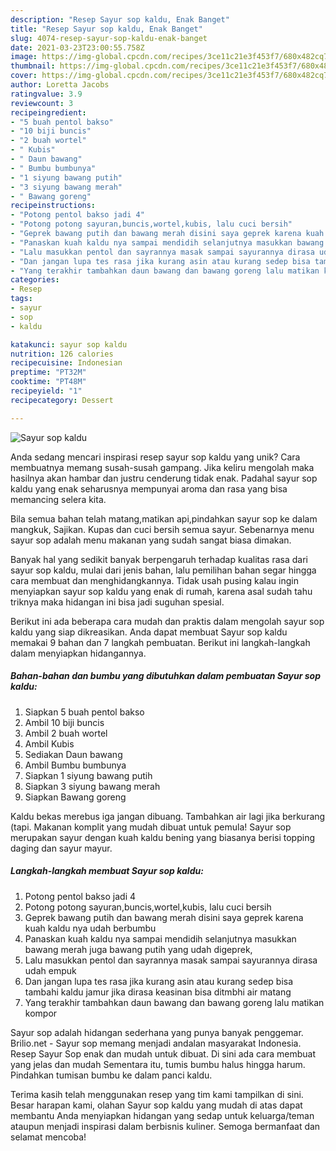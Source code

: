 ```yaml
---
description: "Resep Sayur sop kaldu, Enak Banget"
title: "Resep Sayur sop kaldu, Enak Banget"
slug: 4074-resep-sayur-sop-kaldu-enak-banget
date: 2021-03-23T23:00:55.758Z
image: https://img-global.cpcdn.com/recipes/3ce11c21e3f453f7/680x482cq70/sayur-sop-kaldu-foto-resep-utama.jpg
thumbnail: https://img-global.cpcdn.com/recipes/3ce11c21e3f453f7/680x482cq70/sayur-sop-kaldu-foto-resep-utama.jpg
cover: https://img-global.cpcdn.com/recipes/3ce11c21e3f453f7/680x482cq70/sayur-sop-kaldu-foto-resep-utama.jpg
author: Loretta Jacobs
ratingvalue: 3.9
reviewcount: 3
recipeingredient:
- "5 buah pentol bakso"
- "10 biji buncis"
- "2 buah wortel"
- " Kubis"
- " Daun bawang"
- " Bumbu bumbunya"
- "1 siyung bawang putih"
- "3 siyung bawang merah"
- " Bawang goreng"
recipeinstructions:
- "Potong pentol bakso jadi 4"
- "Potong potong sayuran,buncis,wortel,kubis, lalu cuci bersih"
- "Geprek bawang putih dan bawang merah disini saya geprek karena kuah kaldu nya udah berbumbu"
- "Panaskan kuah kaldu nya sampai mendidih selanjutnya masukkan bawang merah juga bawang putih yang udah digeprek,"
- "Lalu masukkan pentol dan sayrannya masak sampai sayurannya dirasa udah empuk"
- "Dan jangan lupa tes rasa jika kurang asin atau kurang sedep bisa tambahi kaldu jamur jika dirasa keasinan bisa ditmbhi air matang"
- "Yang terakhir tambahkan daun bawang dan bawang goreng lalu matikan kompor"
categories:
- Resep
tags:
- sayur
- sop
- kaldu

katakunci: sayur sop kaldu 
nutrition: 126 calories
recipecuisine: Indonesian
preptime: "PT32M"
cooktime: "PT48M"
recipeyield: "1"
recipecategory: Dessert

---
```



![Sayur sop kaldu](https://img-global.cpcdn.com/recipes/3ce11c21e3f453f7/680x482cq70/sayur-sop-kaldu-foto-resep-utama.jpg)

Anda sedang mencari inspirasi resep sayur sop kaldu yang unik? Cara membuatnya memang susah-susah gampang. Jika keliru mengolah maka hasilnya akan hambar dan justru cenderung tidak enak. Padahal sayur sop kaldu yang enak seharusnya mempunyai aroma dan rasa yang bisa memancing selera kita.

Bila semua bahan telah matang,matikan api,pindahkan sayur sop ke dalam mangkuk, Sajikan. Kupas dan cuci bersih semua sayur. Sebenarnya menu sayur sop adalah menu makanan yang sudah sangat biasa dimakan.

Banyak hal yang sedikit banyak berpengaruh terhadap kualitas rasa dari sayur sop kaldu, mulai dari jenis bahan, lalu pemilihan bahan segar hingga cara membuat dan menghidangkannya. Tidak usah pusing kalau ingin menyiapkan sayur sop kaldu yang enak di rumah, karena asal sudah tahu triknya maka hidangan ini bisa jadi suguhan spesial.


Berikut ini ada beberapa cara mudah dan praktis dalam mengolah sayur sop kaldu yang siap dikreasikan. Anda dapat membuat Sayur sop kaldu memakai 9 bahan dan 7 langkah pembuatan. Berikut ini langkah-langkah dalam menyiapkan hidangannya.

<!--inarticleads1-->

##### Bahan-bahan dan bumbu yang dibutuhkan dalam pembuatan Sayur sop kaldu:

1. Siapkan 5 buah pentol bakso
1. Ambil 10 biji buncis
1. Ambil 2 buah wortel
1. Ambil  Kubis
1. Sediakan  Daun bawang
1. Ambil  Bumbu bumbunya
1. Siapkan 1 siyung bawang putih
1. Siapkan 3 siyung bawang merah
1. Siapkan  Bawang goreng


Kaldu bekas merebus iga jangan dibuang. Tambahkan air lagi jika berkurang (tapi. Makanan komplit yang mudah dibuat untuk pemula! Sayur sop merupakan sayur dengan kuah kaldu bening yang biasanya berisi topping daging dan sayur mayur. 

<!--inarticleads2-->

##### Langkah-langkah membuat Sayur sop kaldu:

1. Potong pentol bakso jadi 4
1. Potong potong sayuran,buncis,wortel,kubis, lalu cuci bersih
1. Geprek bawang putih dan bawang merah disini saya geprek karena kuah kaldu nya udah berbumbu
1. Panaskan kuah kaldu nya sampai mendidih selanjutnya masukkan bawang merah juga bawang putih yang udah digeprek,
1. Lalu masukkan pentol dan sayrannya masak sampai sayurannya dirasa udah empuk
1. Dan jangan lupa tes rasa jika kurang asin atau kurang sedep bisa tambahi kaldu jamur jika dirasa keasinan bisa ditmbhi air matang
1. Yang terakhir tambahkan daun bawang dan bawang goreng lalu matikan kompor


Sayur sop adalah hidangan sederhana yang punya banyak penggemar. Brilio.net - Sayur sop memang menjadi andalan masyarakat Indonesia. Resep Sayur Sop enak dan mudah untuk dibuat. Di sini ada cara membuat yang jelas dan mudah Sementara itu, tumis bumbu halus hingga harum. Pindahkan tumisan bumbu ke dalam panci kaldu. 

Terima kasih telah menggunakan resep yang tim kami tampilkan di sini. Besar harapan kami, olahan Sayur sop kaldu yang mudah di atas dapat membantu Anda menyiapkan hidangan yang sedap untuk keluarga/teman ataupun menjadi inspirasi dalam berbisnis kuliner. Semoga bermanfaat dan selamat mencoba!
